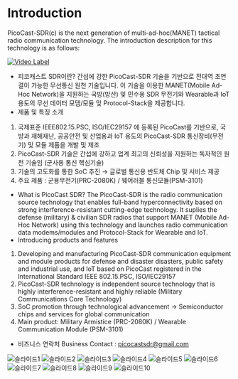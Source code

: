 # Introduction
PicoCast-SDR(c) is the next generation of multi-ad-hoc(MANET) tactical radio communication technology.
The introduction description for this technology is as follows:

[![Video Label](https://img.youtube.com/vi/R5tctcbuPp0/0.jpg)](https://www.youtube.com/watch?v=R5tctcbuPp0)

- 피코캐스트 SDR이란?
  간섭에 강한 PicoCast-SDR 기술을 기반으로 전대역 초연결이 가능한 무선통신 원천 기술입니다. 
  이 기술을 이용한 MANET(Mobile Ad-Hoc Network)을 지원하는 국방(방산) 및 민수용 SDR 무전기와 
  Wearable과 IoT 용도의 무선 데이터 모뎀/모듈 및 Protocol-Stack을 제공합니다.
-  제품 및 특징 소개
1. 국제표준 IEEE802.15.PSC, ISO/IEC29157 에 등록된 PicoCast를 기반으로, 국방과 재해재난, 공공안전 및 산업용과 IoT 용도의 PicoCast-SDR 통신장비(무전기) 및 모듈 제품을 개발 및 제조
2. PicoCast-SDR 기술은 간섭에 강하고 업계 최고의 신뢰성을 지원하는 독자적인 원천 기술임 (군사용 통신 핵심기술)
3. 기술의 고도화를 통한 SoC 추진 → 글로벌 통신용 반도체 Chip 및 서비스 제공
4. 주요 제품 : 군용무전기(PRC-2080K) / 웨어러블 통신모듈(PSM-3101)

- What is PicoCast SDR?
The PicoCast-SDR is the radio communication source technology that enables full-band hyperconnectivity based on strong interference-resistant cutting-edge technology.
It suplies the defense (military) & civilian SDR radios that support MANET (Mobile Ad-Hoc Network) using this technology and launches radio communication data modems/modules and Protocol-Stack for Wearable and IoT.
- Introducing products and features
1. Developing and manufacturing PicoCast-SDR communication equipment and module products for defense and disaster disasters, public safety and industrial use, and IoT based on PicoCast registered in the International Standard IEEE 802.15.PSC, ISO/IEC29157
2. PicoCast-SDR technology is independent source technology that is highly interference-resistant and highly reliable (Military Communications Core Technology)
3. SoC promotion through technological advancement → Semiconductor chips and services for global communication
4. Main product: Military Armistice (PRC-2080K) / Wearable Communication Module (PSM-3101)

* 비즈니스 연락처  Business Contact :
  picocastsdr@gmail.com
  
![슬라이드1](https://github.com/picocastsdr/Introduction/assets/168712846/a1ff9849-3b63-4e64-a75c-3016e74245ed)
![슬라이드2](https://github.com/picocastsdr/Introduction/assets/168712846/9bd0c814-b2c4-4aa5-b737-a0a412a776e7)
![슬라이드3](https://github.com/picocastsdr/Introduction/assets/168712846/1a250fea-4438-419e-8bc9-1f43a541499a)
![슬라이드4](https://github.com/picocastsdr/Introduction/assets/168712846/7e5a3b85-5067-45f5-9f0a-bda20a2871f7)
![슬라이드5](https://github.com/picocastsdr/Introduction/assets/168712846/aec9b32b-48f7-4703-9093-44b38591806d)
![슬라이드6](https://github.com/picocastsdr/Introduction/assets/168712846/c3308c9f-d97d-4ec6-aa8d-7b4c8c2d0e5c)
![슬라이드7](https://github.com/picocastsdr/Introduction/assets/168712846/60975b0d-9847-4d77-9271-618151e81db3)
![슬라이드8](https://github.com/picocastsdr/Introduction/assets/168712846/682f7ed7-5be9-485d-ad3c-0af144dd852b)
![슬라이드9](https://github.com/picocastsdr/Introduction/assets/168712846/b2be8290-ac65-4004-a619-3f2709e1fa82)
![슬라이드10](https://github.com/picocastsdr/Introduction/assets/168712846/104da8dc-2629-4e5d-91f5-6f0fdac16ff2)






